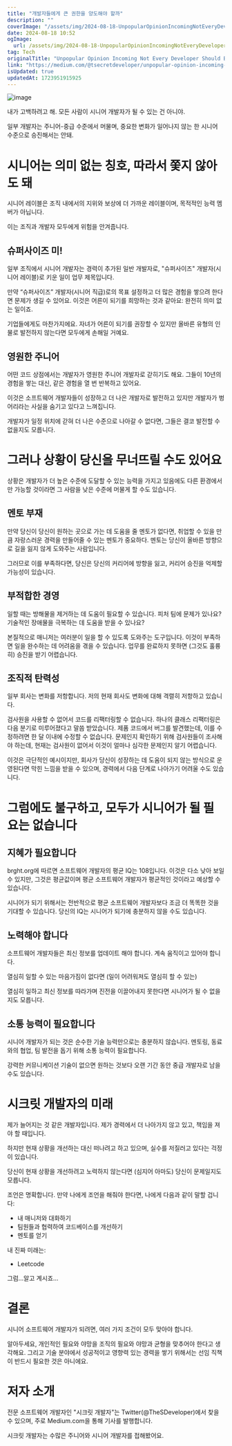 ```yaml
---
title: "개발자들에게 큰 권한을 양도해야 할까"
description: ""
coverImage: "/assets/img/2024-08-18-UnpopularOpinionIncomingNotEveryDeveloperShouldBecomeSenior_0.png"
date: 2024-08-18 10:52
ogImage:
  url: /assets/img/2024-08-18-UnpopularOpinionIncomingNotEveryDeveloperShouldBecomeSenior_0.png
tag: Tech
originalTitle: "Unpopular Opinion Incoming Not Every Developer Should Become Senior"
link: "https://medium.com/@tsecretdeveloper/unpopular-opinion-incoming-not-every-developer-should-become-senior-fa6ddcaf35a1"
isUpdated: true
updatedAt: 1723951915925
---
```


![image](/assets/img/2024-08-18-UnpopularOpinionIncomingNotEveryDeveloperShouldBecomeSenior_0.png)

내가 고백하려고 해. 모든 사람이 시니어 개발자가 될 수 있는 건 아니야.

일부 개발자는 주니어-중급 수준에서 머물며, 중요한 변화가 일어나지 않는 한 시니어 수준으로 승진해서는 안돼.

# 시니어는 의미 없는 칭호, 따라서 쫓지 않아도 돼

<div class="content-ad"></div>

시니어 레이블은 조직 내에서의 지위와 보상에 더 가까운 레이블이며, 목적적인 능력 멤버가 아닙니다.

이는 조직과 개발자 모두에게 위험을 안겨줍니다.

## 슈퍼사이즈 미!

일부 조직에서 시니어 개발자는 경력이 추가된 일반 개발자로, "슈퍼사이즈" 개발자(시니어 레이블)로 키운 일이 업무 제목입니다.

<div class="content-ad"></div>

만약 “슈퍼사이즈” 개발자(시니어 직급)로의 목표 설정하고 더 많은 경험을 쌓으려 한다면 문제가 생길 수 있어요. 이것은 어른이 되기를 희망하는 것과 같아요: 완전히 의미 없는 일이죠.

기업들에게도 마찬가지에요. 자녀가 어른이 되기를 권장할 수 있지만 올바른 유형의 인물로 발전하지 않는다면 모두에게 손해일 거예요.

## 영원한 주니어

어떤 코드 상점에서는 개발자가 영원한 주니어 개발자로 갇히기도 해요. 그들이 10년의 경험을 쌓는 대신, 같은 경험을 열 번 반복하고 있어요.

<div class="content-ad"></div>

이것은 소프트웨어 개발자들이 성장하고 더 나은 개발자로 발전하고 있지만 개발자가 벙어리라는 사실을 숨기고 있다고 느껴집니다.

개발자가 일정 위치에 갇혀 더 나은 수준으로 나아갈 수 없다면, 그들은 결코 발전할 수 없을지도 모릅니다.

# 그러나 상황이 당신을 무너뜨릴 수도 있어요

상황은 개발자가 더 높은 수준에 도달할 수 있는 능력을 가지고 있음에도 다른 환경에서만 가능할 것이라면 그 사람을 낮은 수준에 머물게 할 수도 있습니다.

<div class="content-ad"></div>

## 멘토 부재

만약 당신이 당신이 원하는 곳으로 가는 데 도움을 줄 멘토가 없다면, 취업할 수 있을 만큼 자랑스러운 경력을 만들어줄 수 있는 멘토가 중요하다. 멘토는 당신이 올바른 방향으로 길을 잃지 않게 도와주는 사람입니다.

그러므로 이를 부족하다면, 당신은 당신의 커리어에 방향을 잃고, 커리어 승진을 억제할 가능성이 있습니다.

## 부적합한 경영

<div class="content-ad"></div>

일할 때는 방해물을 제거하는 데 도움이 필요할 수 있습니다. 피처 팀에 문제가 있나요? 기술적인 장애물을 극복하는 데 도움을 받을 수 있나요?

본질적으로 매니저는 여러분이 일을 할 수 있도록 도와주는 도구입니다. 이것이 부족하면 일을 완수하는 데 어려움을 겪을 수 있습니다. 업무를 완료하지 못하면 (그것도 훌륭히) 승진을 받기 어렵습니다.

## 조직적 탄력성

일부 회사는 변화를 저항합니다. 저의 현재 회사도 변화에 대해 격렬히 저항하고 있습니다.

<div class="content-ad"></div>

검사원을 사용할 수 없어서 코드를 리팩터링할 수 없습니다. 하나의 클래스 리팩터링은 다음 분기로 미루어졌다고 말씀 받았습니다. 제품 코드에서 버그를 발견했는데, 이를 수정하려면 한 달 이내에 수정할 수 없습니다. 문제인지 확인하기 위해 검사원들이 조사해야 하는데, 현재는 검사원이 없어서 이것이 얼마나 심각한 문제인지 알기 어렵습니다.

이것은 극단적인 예시이지만, 회사가 당신이 성장하는 데 도움이 되지 않는 방식으로 운영된다면 막힌 느낌을 받을 수 있으며, 경력에서 다음 단계로 나아가기 어려울 수도 있습니다.

# 그럼에도 불구하고, 모두가 시니어가 될 필요는 없습니다

## 지혜가 필요합니다

<div class="content-ad"></div>

brght.org에 따르면 소프트웨어 개발자의 평균 IQ는 108입니다. 이것은 다소 낮아 보일 수 있지만, 그것은 평균값이며 평균 소프트웨어 개발자가 평균적인 것이라고 예상할 수 있습니다.

시니어가 되기 위해서는 전반적으로 평균 소프트웨어 개발자보다 조금 더 똑똑한 것을 기대할 수 있습니다. 당신의 IQ는 시니어가 되기에 충분하지 않을 수도 있습니다.

## 노력해야 합니다

소프트웨어 개발자들은 최신 정보를 업데이트 해야 합니다. 계속 움직이고 있어야 합니다.

<div class="content-ad"></div>

열심히 일할 수 있는 마음가짐이 없다면 (일이 어려워져도 열심히 할 수 있는)

열심히 일하고 최신 정보를 따라가며 진전을 이끌어내지 못한다면 시니어가 될 수 없을지도 모릅니다.

## 소통 능력이 필요합니다

시니어 개발자가 되는 것은 순수한 기술 능력만으로는 충분하지 않습니다. 멘토링, 동료와의 협업, 팀 발전을 돕기 위해 소통 능력이 필요합니다.

<div class="content-ad"></div>

강력한 커뮤니케이션 기술이 없으면 원하는 것보다 오랜 기간 동안 중급 개발자로 남을 수도 있습니다.

# 시크릿 개발자의 미래

제가 늘어지는 것 같은 개발자입니다. 제가 경력에서 더 나아가지 않고 있고, 책임을 져야 할 때입니다.

하지만 현재 상황을 개선하는 대신 떠나려고 하고 있으며, 실수를 저질러고 있다는 걱정이 있습니다.

<div class="content-ad"></div>

당신이 현재 상황을 개선하려고 노력하지 않는다면 (심지어 아마도) 당신이 문제일지도 모릅니다.

조언은 명확합니다. 만약 나에게 조언을 해줘야 한다면, 나에게 다음과 같이 말할 겁니다:

- 내 매니저와 대화하기
- 팀원들과 협력하여 코드베이스를 개선하기
- 멘토를 얻기

내 진짜 미래는:

<div class="content-ad"></div>

- Leetcode

그럼...알고 계시죠...

# 결론

시니어 소프트웨어 개발자가 되려면, 여러 가지 조건이 모두 맞아야 합니다.

<div class="content-ad"></div>

알아두세요, 개인적인 필요와 야망을 조직의 필요와 야망과 균형을 맞추어야 한다고 생각해요. 그리고 기술 분야에서 성공적이고 영향력 있는 경력을 쌓기 위해서는 선임 직책이 반드시 필요한 것은 아니에요.

# 저자 소개

전문 소프트웨어 개발자인 "시크릿 개발자"는 Twitter(@TheSDeveloper)에서 찾을 수 있으며, 주로 Medium.com을 통해 기사를 발행합니다.

시크릿 개발자는 수많은 주니어와 시니어 개발자를 접해봤어요.
